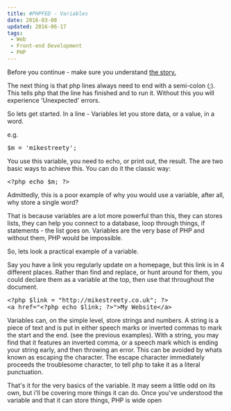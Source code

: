 ```yaml
---
title: #PHPFED - Variables
date: 2016-03-08
updated: 2016-06-17
tags:
 - Web
 - Front-end Development
 - PHP
---
```


<p>Before you continue - make sure you understand <a title="PHP for Front-End Devs: The Story" href="/blog/php-for-front-end-devs-the-story">the story.</a></p>

<p>The next thing is that php lines always need to end with a semi-colon (;). This tells php that the line has finished and to run it. Without this you will experience 'Unexpected' errors.</p>



<p>So lets get started. In a line - Variables let you store data, or a value, in a word.</p>



<p>e.g.<br>
</p>



<pre class="language-php">$m = 'mikestreety';</pre>







<p>You use this variable, you need to echo, or print out, the result. The are two basic ways to achieve this. You can do it the classic way:<br>
</p>



<pre class="language-php">&lt;?php echo $m; ?&gt;</pre>







<p>Admittedly, this is a poor example of why you would use a variable, after all, why store a single word?</p>



<p>That is because variables are a lot more powerful than this, they can stores lists, they can help you connect to a database, loop through things, if statements - the list goes on. Variables are the very base of PHP and without them, PHP would be impossible.</p>



<p>So, lets look a practical example of a variable.</p>



<p>Say you have a link you regularly update on a homepage, but this link is in 4 different places. Rather than find and replace, or hunt around for them, you could declare them as a variable at the top, then use that throughout the document.</p>



<pre class="language-php">&lt;?php $link = "http://mikestreety.co.uk"; ?&gt;
&lt;a href="&lt;?php echo $link; ?&gt;"&gt;My Website&lt;/a&gt;</pre>







<p>Variables can, on the simple level, store strings and numbers. A string is a piece of text and is put in either speech marks or inverted commas to mark the start and the end. (see the previous examples). With a string, you may find that it features an inverted comma, or a speech mark which is ending your string early, and then throwing an error. This can be avoided by whats known as escaping the character. The escape character immediately proceeds the troublesome character, to tell php to take it as a literal punctuation.</p>



<p>That's it for the very basics of the variable. It may seem a little odd on its own, but i'll be covering more things it can do. Once you've understood the variable and that it can store things, PHP is wide open</p>